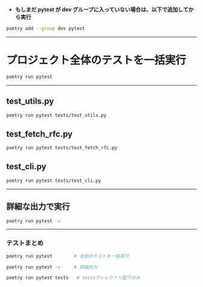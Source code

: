 - **もしまだ pytest が dev グループに入っていない場合は、以下で追加してから実行**

```bash
poetry add --group dev pytest
```
---

# プロジェクト全体のテストを一括実行

```bash
poetry run pytest
```

---

## test_utils.py

```bash
poetry run pytest tests/test_utils.py
```

## test_fetch_rfc.py

```bash
poetry run pytest tests/test_fetch_rfc.py
```

## test_cli.py

```bash
poetry run pytest tests/test_cli.py
```

---

## 詳細な出力で実行

```bash
poetry run pytest -v
```

---

### テストまとめ

```bash
poetry run pytest        # 全部のテストを一括実行

poetry run pytest -v     # 詳細出力

poetry run pytest tests   # testsディレクトリ配下のみ
```